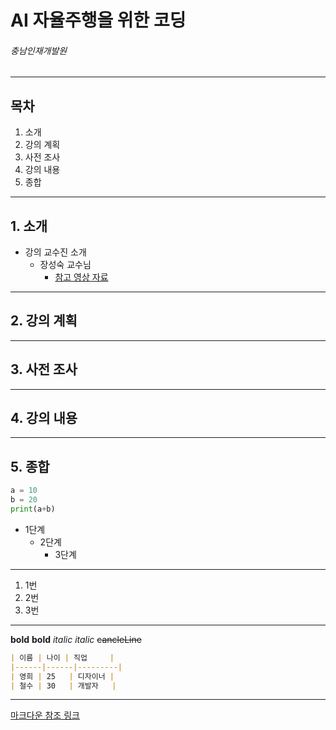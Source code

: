 AI 자율주행을 위한 코딩
=============
###### 충남인재개발원

***
## 목차
1. 소개
2. 강의 계획
3. 사전 조사
4. 강의 내용
5. 종합

***
## 1. 소개
* 강의 교수진 소개
  - 장성숙 교수님
    - [참고 영상 자료](https://www.youtube.com/watch?v=ess9hN9yznc)

***
## 2. 강의 계획


***
## 3. 사전 조사


***
## 4. 강의 내용


***
## 5. 종합



```python
a = 10
b = 20
print(a+b)
```


* 1단계
  - 2단계
    + 3단계
      
***

1. 1번
  2. 2번
  3. 3번


***

__bold__
**bold**
_italic_
*italic*
~~cancleLine~~

```md
| 이름 | 나이 | 직업     |
|------|------|---------|
| 영희 | 25   | 디자이너 |
| 철수 | 30   | 개발자   |
```

***

[마크다운 참조 링크](https://gist.github.com/ihoneymon/652be052a0727ad59601)
